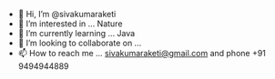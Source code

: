 - 👋 Hi, I’m @sivakumaraketi
- 👀 I’m interested in ... Nature
- 🌱 I’m currently learning ... Java 
- 💞️ I’m looking to collaborate on ...
- 📫 How to reach me ... sivakumaraketi@gmail.com and phone +91 9494944889


<!---
sivakumaraketi/sivakumaraketi is a ✨ special ✨ repository because its `README.md` (this file) appears on your GitHub profile.
You can click the Preview link to take a look at your changes.
--->
